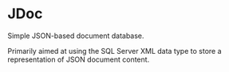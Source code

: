 JDoc
====

Simple JSON-based document database.


Primarily aimed at using the SQL Server XML data type to store a representation of JSON document content.
